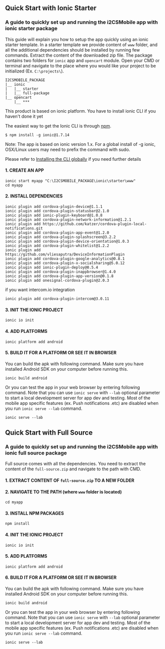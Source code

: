 ## Quick Start with Ionic Starter
### A guide to quickly set up and running the i2CSMobile app with ionic starter package

This guide will explain you how to setup the app quickly using an ionic starter template. In a starter template we provide content of `www` folder, and all the additional dependencies should be installed by running few commands. Extract the content of the downloaded zip file. The package contains two folders for `ionic` app and `opencart` module. Open your CMD or terminal and navigate to the place where you would like your project to be initialized (Ex. `C:\projects\`).
```
I2CSMOBILE_PACKAGE
|__ ionic
|   |__ starter
|   |__ full-package
|__ opencart
    |__ ***
```

This product is based on ionic platform. You have to install ionic CLI if you haven't done it yet

The easiest way to get the Ionic CLI is through [npm](https://www.npmjs.com).

`$ npm install -g ionic@1.7.14`

Note: The app is based on ionic version 1.x. For a global install of -g ionic, OSX/Linux users may need to prefix the command with sudo.

Please refer to [Installing the CLI globally](http://ionicframework.com/docs/cli/install.html) if you need further details

#### 1. CREATE AN APP
```
ionic start myapp "C:\I2CSMOBILE_PACKAGE\ionic\starter\www"
cd myapp
```

#### 2. INSTALL DEPENDENCIES

```
ionic plugin add cordova-plugin-device@1.1.1
ionic plugin add cordova-plugin-statusbar@2.1.0
ionic plugin add ionic-plugin-keyboard@1.0.8
ionic plugin add cordova-plugin-network-information@1.2.1
ionic plugin add https://github.com/katzer/cordova-plugin-local-notifications.git
ionic plugin add cordova-plugin-app-event@1.2.0
ionic plugin add cordova-plugin-splashscreen@3.2.2
ionic plugin add cordova-plugin-device-orientation@1.0.3
ionic plugin add cordova-plugin-whitelist@1.2.2
ionic plugin add https://github.com/vliesaputra/DeviceInformationPlugin
ionic plugin add cordova-plugin-google-analytics@0.8.1
ionic plugin add cordova-plugin-x-socialsharing@5.0.12
ionic plugin add ionic-plugin-deploy@0.5.4
ionic plugin add cordova-plugin-inappbrowser@1.4.0
ionic plugin add cordova-plugin-app-version@0.1.8
ionic plugin add onesignal-cordova-plugin@2.0.3
```

if you want intercom.io integration

```
ionic plugin add cordova-plugin-intercom@3.0.11
```

#### 3. INIT THE IONIC PROJECT
```
ionic io init
```
#### 4. ADD PLATFORMS
```
ionic platform add android
```
#### 5. BUILD IT FOR A PLATFORM OR SEE IT IN BROWSER 

You can build the apk with following command. Make sure you have installed Android SDK on your computer before running this.
```
ionic build android
```

Or you can test the app in your web browser by entering following command. Note that you can use `ionic serve` with `--lab` optional parameter to start a local development server for app dev and testing. Most of the mobile app specific features (ex. Push notifications .etc) are disabled when you run `ionic serve --lab` command.
```
ionic serve --lab
```

## Quick Start with Full Source
### A guide to quickly set up and running the i2CSMobile app with ionic full source package

Full source comes with all the dependencies. You need to extract the content of the `full-source.zip` and navigate to the path with CMD.

#### 1. EXTRACT CONTENT OF `full-source.zip` TO A NEW FOLDER

#### 2. NAVIGATE TO THE PATH (where `www` folder is located)
```
cd myapp
```
#### 3. INSTALL NPM PACKAGES
```
npm install
```

#### 4. INIT THE IONIC PROJECT
```
ionic io init
```
#### 5. ADD PLATFORMS
```
ionic platform add android
```
#### 6. BUILD IT FOR A PLATFORM OR SEE IT IN BROWSER 

You can build the apk with following command. Make sure you have installed Android SDK on your computer before running this.
```
ionic build android
```

Or you can test the app in your web browser by entering following command. Note that you can use `ionic serve` with `--lab` optional parameter to start a local development server for app dev and testing. Most of the mobile app specific features (ex. Push notifications .etc) are disabled when you run `ionic serve --lab` command.
```
ionic serve --lab
```
